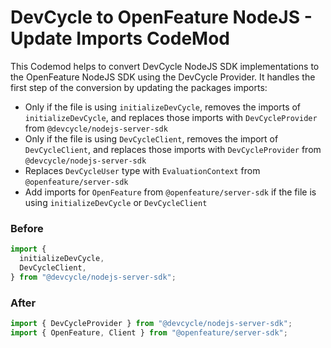 # DevCycle to OpenFeature NodeJS - Update Imports CodeMod

This Codemod helps to convert DevCycle NodeJS SDK implementations to the OpenFeature NodeJS SDK using the DevCycle Provider. It handles the first step of the conversion by updating the packages imports:

- Only if the file is using `initializeDevCycle`, removes the imports of `initializeDevCycle`, and replaces those imports with `DevCycleProvider` from `@devcycle/nodejs-server-sdk`
- Only if the file is using `DevCycleClient`, removes the import of `DevCycleClient`, and replaces those imports with `DevCycleProvider` from `@devcycle/nodejs-server-sdk`
- Replaces `DevCycleUser` type with `EvaluationContext` from `@openfeature/server-sdk`
- Add imports for `OpenFeature` from `@openfeature/server-sdk` if the file is using `initializeDevCycle` or `DevCycleClient`

### Before

```ts
import {
  initializeDevCycle,
  DevCycleClient,
} from "@devcycle/nodejs-server-sdk";
```

### After

```ts
import { DevCycleProvider } from "@devcycle/nodejs-server-sdk";
import { OpenFeature, Client } from "@openfeature/server-sdk";
```

